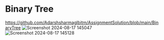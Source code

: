 # Binary Tree
https://github.com/Adarshsharmaglbitm/AssignmentSolution/blob/main/BinaryTree
![Screenshot 2024-08-17 145047](https://github.com/user-attachments/assets/fe41b64a-515f-42d8-b400-7b0f8a0960f5)
![Screenshot 2024-08-17 145128](https://github.com/user-attachments/assets/5f53ca88-b231-4bd8-9ce6-9c85d9086423)
